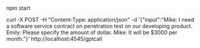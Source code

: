 

npm start


curl -X POST -H "Content-Type: application/json" -d '{"input":"Mike: I need a software service contract on penetration test on our developing product.  Emily: Please specify the amount of dollar.  Mike: It will be $3000 per month."}' http://localhost:4545/gptcall


